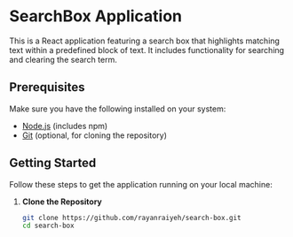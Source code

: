 # SearchBox Application

This is a React application featuring a search box that highlights matching text within a predefined block of text. It includes functionality for searching and clearing the search term.

## Prerequisites

Make sure you have the following installed on your system:

- [Node.js](https://nodejs.org/) (includes npm)
- [Git](https://git-scm.com/) (optional, for cloning the repository)

## Getting Started

Follow these steps to get the application running on your local machine:

1. **Clone the Repository**

   ```bash
   git clone https://github.com/rayanraiyeh/search-box.git
   cd search-box